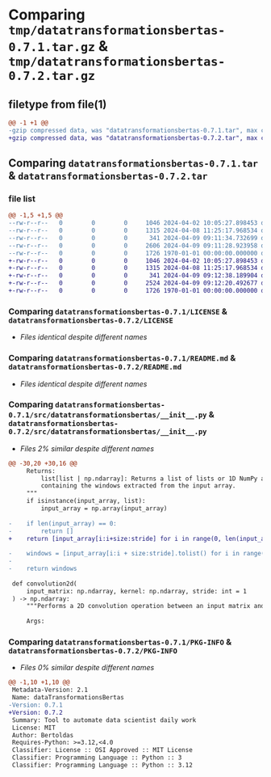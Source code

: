 # Comparing `tmp/datatransformationsbertas-0.7.1.tar.gz` & `tmp/datatransformationsbertas-0.7.2.tar.gz`

## filetype from file(1)

```diff
@@ -1 +1 @@
-gzip compressed data, was "datatransformationsbertas-0.7.1.tar", max compression
+gzip compressed data, was "datatransformationsbertas-0.7.2.tar", max compression
```

## Comparing `datatransformationsbertas-0.7.1.tar` & `datatransformationsbertas-0.7.2.tar`

### file list

```diff
@@ -1,5 +1,5 @@
--rw-r--r--   0        0        0     1046 2024-04-02 10:05:27.898453 datatransformationsbertas-0.7.1/LICENSE
--rw-r--r--   0        0        0     1315 2024-04-08 11:25:17.968534 datatransformationsbertas-0.7.1/README.md
--rw-r--r--   0        0        0      341 2024-04-09 09:11:34.732699 datatransformationsbertas-0.7.1/pyproject.toml
--rw-r--r--   0        0        0     2606 2024-04-09 09:11:28.923958 datatransformationsbertas-0.7.1/src/datatransformationsbertas/__init__.py
--rw-r--r--   0        0        0     1726 1970-01-01 00:00:00.000000 datatransformationsbertas-0.7.1/PKG-INFO
+-rw-r--r--   0        0        0     1046 2024-04-02 10:05:27.898453 datatransformationsbertas-0.7.2/LICENSE
+-rw-r--r--   0        0        0     1315 2024-04-08 11:25:17.968534 datatransformationsbertas-0.7.2/README.md
+-rw-r--r--   0        0        0      341 2024-04-09 09:12:38.189904 datatransformationsbertas-0.7.2/pyproject.toml
+-rw-r--r--   0        0        0     2524 2024-04-09 09:12:20.492677 datatransformationsbertas-0.7.2/src/datatransformationsbertas/__init__.py
+-rw-r--r--   0        0        0     1726 1970-01-01 00:00:00.000000 datatransformationsbertas-0.7.2/PKG-INFO
```

### Comparing `datatransformationsbertas-0.7.1/LICENSE` & `datatransformationsbertas-0.7.2/LICENSE`

 * *Files identical despite different names*

### Comparing `datatransformationsbertas-0.7.1/README.md` & `datatransformationsbertas-0.7.2/README.md`

 * *Files identical despite different names*

### Comparing `datatransformationsbertas-0.7.1/src/datatransformationsbertas/__init__.py` & `datatransformationsbertas-0.7.2/src/datatransformationsbertas/__init__.py`

 * *Files 2% similar despite different names*

```diff
@@ -30,20 +30,16 @@
     Returns:
         list[list | np.ndarray]: Returns a list of lists or 1D NumPy arrays,
         containing the windows extracted from the input array.
     """
     if isinstance(input_array, list):
         input_array = np.array(input_array)
 
-    if len(input_array) == 0:
-        return []
+    return [input_array[i:i+size:stride] for i in range(0, len(input_array) - size + 1, shift)]
 
-    windows = [input_array[i:i + size:stride].tolist() for i in range(0, len(input_array) - size + 1, shift)]
-
-    return windows
 
 def convolution2d(
     input_matrix: np.ndarray, kernel: np.ndarray, stride: int = 1
 ) -> np.ndarray:
     """Performs a 2D convolution operation between an input matrix and a kernel matrix.
 
     Args:
```

### Comparing `datatransformationsbertas-0.7.1/PKG-INFO` & `datatransformationsbertas-0.7.2/PKG-INFO`

 * *Files 0% similar despite different names*

```diff
@@ -1,10 +1,10 @@
 Metadata-Version: 2.1
 Name: dataTransformationsBertas
-Version: 0.7.1
+Version: 0.7.2
 Summary: Tool to automate data scientist daily work
 License: MIT
 Author: Bertoldas
 Requires-Python: >=3.12,<4.0
 Classifier: License :: OSI Approved :: MIT License
 Classifier: Programming Language :: Python :: 3
 Classifier: Programming Language :: Python :: 3.12
```

